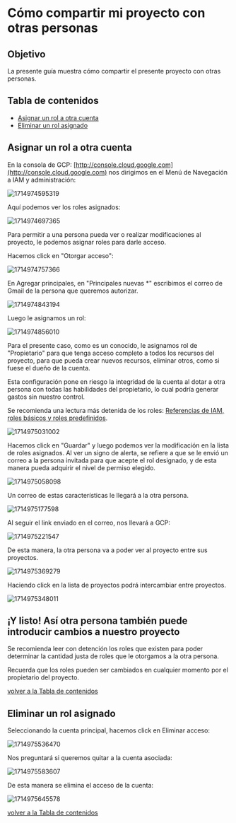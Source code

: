 # Cómo compartir mi proyecto con otras personas

## Objetivo

La presente guía muestra cómo compartir el presente proyecto con otras personas.

## Tabla de contenidos

* [Asignar un rol a otra cuenta](https://github.com/datacloudclub/datacloudclub/blob/main/Google%20Cloud%20Platform%20(GCP)/Gu%C3%ADas/uso_compartido_proyecto.md#asignar-un-rol-a-otra-cuenta)
* [Eliminar un rol asignado](https://github.com/datacloudclub/datacloudclub/blob/main/Google%20Cloud%20Platform%20(GCP)/Gu%C3%ADas/uso_compartido_proyecto.md#eliminar-un-rol-asignado)

## Asignar un rol a otra cuenta

En la consola de GCP: [http://console.cloud.google.com](http://console.cloud.google.com) nos dirigimos en el Menú de Navegación a IAM y administración:

![1714974595319](image/uso_compartido_proyecto/1714974595319.png)

Aquí podemos ver los roles asignados:

![1714974697365](image/uso_compartido_proyecto/1714974697365.png)

Para permitir a una persona pueda ver o realizar modificaciones al proyecto, le podemos asignar roles para darle acceso.

Hacemos click en "Otorgar acceso":

![1714974757366](image/uso_compartido_proyecto/1714974757366.png)

En Agregar principales, en "Principales nuevas *" escribimos el correo de Gmail de la persona que queremos autorizar.

![1714974843194](image/uso_compartido_proyecto/1714974843194.png)

Luego le asignamos un rol:

![1714974856010](image/uso_compartido_proyecto/1714974856010.png)

Para el presente caso, como es un conocido, le asignamos rol de "Propietario" para que tenga acceso completo a todos los recursos del proyecto, para que pueda crear nuevos recursos, eliminar otros, como si fuese el dueño de la cuenta.

Esta configuración pone en riesgo la integridad de la cuenta al dotar a otra persona con todas las habilidades del propietario, lo cual podría generar gastos sin nuestro control.

Se recomienda una lectura más detenida de los roles: [Referencias de IAM, roles básicos y roles predefinidos](https://cloud.google.com/iam/docs/understanding-roles).

![1714975031002](image/uso_compartido_proyecto/1714975031002.png)

Hacemos click en "Guardar" y luego podemos ver la modificación en la lista de roles asignados. Al ver un signo de alerta, se refiere a que se le envió un correo a la persona invitada para que acepte el rol designado, y de esta manera pueda adquirir el nivel de permiso elegido.

![1714975058098](image/uso_compartido_proyecto/1714975058098.png)

Un correo de estas características le llegará a la otra persona.

![1714975177598](image/uso_compartido_proyecto/1714975177598.png)

Al seguir el link enviado en el correo, nos llevará a GCP:

![1714975221547](image/uso_compartido_proyecto/1714975221547.png)

De esta manera, la otra persona va a poder ver al proyecto entre sus proyectos.

![1714975369279](image/uso_compartido_proyecto/1714975369279.png)

Haciendo click en la lista de proyectos podrá intercambiar entre proyectos.

![1714975348011](image/uso_compartido_proyecto/1714975348011.png)

## ¡Y listo! Así otra persona también puede introducir cambios a nuestro proyecto

Se recomienda leer con detención los roles que existen para poder determinar la cantidad justa de roles que le otorgamos a la otra persona.

Recuerda que los roles pueden ser cambiados en cualquier momento por el propietario del proyecto.


[volver a la Tabla de contenidos](https://github.com/datacloudclub/datacloudclub/blob/main/Google%20Cloud%20Platform%20(GCP)/Gu%C3%ADas/uso_compartido_proyecto.md#tabla-de-contenidos)


## Eliminar un rol asignado

Seleccionando la cuenta principal, hacemos click en Eliminar acceso:

![1714975536470](image/uso_compartido_proyecto/1714975536470.png)

Nos preguntará si queremos quitar a la cuenta asociada:

![1714975583607](image/uso_compartido_proyecto/1714975583607.png)

De esta manera se elimina el acceso de la cuenta:

![1714975645578](image/uso_compartido_proyecto/1714975645578.png)


[volver a la Tabla de contenidos](https://github.com/datacloudclub/datacloudclub/blob/main/Google%20Cloud%20Platform%20(GCP)/Gu%C3%ADas/uso_compartido_proyecto.md#tabla-de-contenidos)
